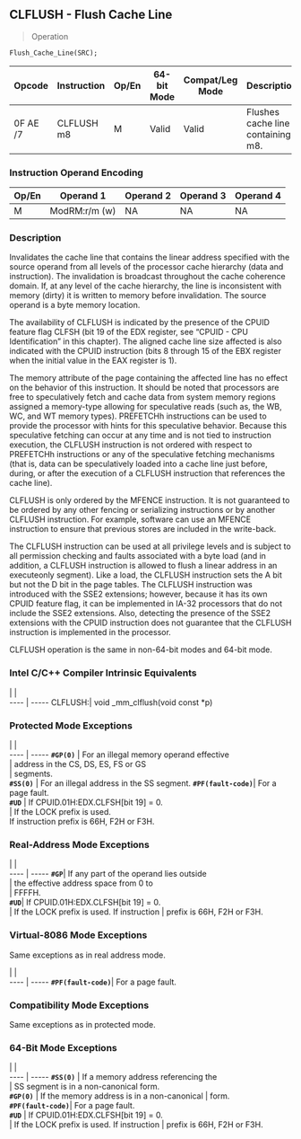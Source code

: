 ## CLFLUSH - Flush Cache Line

> Operation

``` slim
Flush_Cache_Line(SRC);

```

 Opcode  | Instruction| Op/En| 64-bit Mode| Compat/Leg Mode| Description                      
 ---  | --- | --- | --- | --- | ---
 0F AE /7| CLFLUSH m8 | M    | Valid      | Valid          | Flushes cache line containing m8.

### Instruction Operand Encoding
 Op/En| Operand 1    | Operand 2| Operand 3| Operand 4
 ---  | --- | --- | --- | ---
 M    | ModRM:r/m (w)| NA       | NA       | NA       

### Description
Invalidates the cache line that contains the linear address specified with the
source operand from all levels of the processor cache hierarchy (data and instruction).
The invalidation is broadcast throughout the cache coherence domain. If, at
any level of the cache hierarchy, the line is inconsistent with memory (dirty)
it is written to memory before invalidation. The source operand is a byte memory
location.

The availability of CLFLUSH is indicated by the presence of the CPUID feature
flag CLFSH (bit 19 of the EDX register, see “CPUID - CPU Identification” in this
chapter). The aligned cache line size affected is also indicated with the CPUID
instruction (bits 8 through 15 of the EBX register when the initial value in
the EAX register is 1).

The memory attribute of the page containing the affected line has no effect
on the behavior of this instruction. It should be noted that processors are
free to speculatively fetch and cache data from system memory regions assigned
a memory-type allowing for speculative reads (such as, the WB, WC, and WT memory
types). PREFETCHh instructions can be used to provide the processor with hints
for this speculative behavior. Because this speculative fetching can occur at
any time and is not tied to instruction execution, the CLFLUSH instruction is
not ordered with respect to PREFETCHh instructions or any of the speculative
fetching mechanisms (that is, data can be speculatively loaded into a cache
line just before, during, or after the execution of a CLFLUSH instruction that
references the cache line).

CLFLUSH is only ordered by the MFENCE instruction. It is not guaranteed to be
ordered by any other fencing or serializing instructions or by another CLFLUSH
instruction. For example, software can use an MFENCE instruction to ensure that
previous stores are included in the write-back.

The CLFLUSH instruction can be used at all privilege levels and is subject to
all permission checking and faults associated with a byte load (and in addition,
a CLFLUSH instruction is allowed to flush a linear address in an executeonly
segment). Like a load, the CLFLUSH instruction sets the A bit but not the D
bit in the page tables. The CLFLUSH instruction was introduced with the SSE2
extensions; however, because it has its own CPUID feature flag, it can be implemented
in IA-32 processors that do not include the SSE2 extensions. Also, detecting
the presence of the SSE2 extensions with the CPUID instruction does not guarantee
that the CLFLUSH instruction is implemented in the processor.

CLFLUSH operation is the same in non-64-bit modes and 64-bit mode.



### Intel C/C++ Compiler Intrinsic Equivalents
   | |  
---- | -----
 CLFLUSH:| void _mm_clflush(void const \*p)

### Protected Mode Exceptions
   | |  
---- | -----
 **``#GP(0)``**         | For an illegal memory operand effective  
                | address in the CS, DS, ES, FS or GS      
                | segments.                                
 **``#SS(0)``**         | For an illegal address in the SS segment.
 **``#PF(fault-code)``**| For a page fault.                        
 **``#UD``**            | If CPUID.01H:EDX.CLFSH[bit 19] = 0.      
                | If the LOCK prefix is used.              
If instruction prefix is 66H, F2H or F3H.


### Real-Address Mode Exceptions
   | |  
---- | -----
 **``#GP``**| If any part of the operand lies outside   
    | the effective address space from 0 to     
    | FFFFH.                                    
 **``#UD``**| If CPUID.01H:EDX.CLFSH[bit 19] = 0.       
    | If the LOCK prefix is used. If instruction
    | prefix is 66H, F2H or F3H.                

### Virtual-8086 Mode Exceptions
Same exceptions as in real address mode.

   | |  
---- | -----
 **``#PF(fault-code)``**| For a page fault.

### Compatibility Mode Exceptions
Same exceptions as in protected mode.


### 64-Bit Mode Exceptions
   | |  
---- | -----
 **``#SS(0)``**         | If a memory address referencing the        
                | SS segment is in a non-canonical form.     
 **``#GP(0)``**         | If the memory address is in a non-canonical
                | form.                                      
 **``#PF(fault-code)``**| For a page fault.                          
 **``#UD``**            | If CPUID.01H:EDX.CLFSH[bit 19] = 0.        
                | If the LOCK prefix is used. If instruction 
                | prefix is 66H, F2H or F3H.                 
